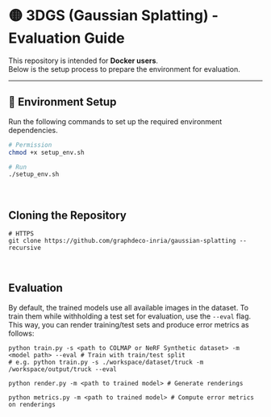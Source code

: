 # 🟡 3DGS (Gaussian Splatting) - Evaluation Guide

This repository is intended for **Docker users**.  
Below is the setup process to prepare the environment for evaluation.

---

## 🚀 Environment Setup

Run the following commands to set up the required environment dependencies.
```bash
# Permission
chmod +x setup_env.sh

# Run
./setup_env.sh
```

</br>

## Cloning the Repository
```shell
# HTTPS
git clone https://github.com/graphdeco-inria/gaussian-splatting --recursive
```

</br>

## Evaluation
By default, the trained models use all available images in the dataset. To train them while withholding a test set for evaluation, use the ```--eval``` flag. This way, you can render training/test sets and produce error metrics as follows:
```shell
python train.py -s <path to COLMAP or NeRF Synthetic dataset> -m <model path> --eval # Train with train/test split
# e.g. python train.py -s ./workspace/dataset/truck -m /workspace/output/truck --eval

python render.py -m <path to trained model> # Generate renderings

python metrics.py -m <path to trained model> # Compute error metrics on renderings
```
